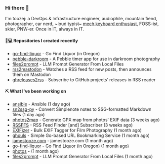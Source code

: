 ### Hi there 👋

I'm toozej: a DevOps & Infrastructure engineer, audiophile, mountain fiend, photographer, car nerd, ~loud typist~ [mech keyboard enthusiast](https://github.com/toozej/keebs), FOSS-ist, skier, PNW-er. Once in IT, always in IT.

#### 👨💻 Repositories I created recently

- [go-find-liquor](https://github.com/toozej/go-find-liquor) - Go Find Liquor (in Oregon)
- [pebble-darkroom](https://github.com/toozej/pebble-darkroom) - A Pebble timer app for use in darkroom photography
- [files2prompt](https://github.com/toozej/files2prompt) - LLM Prompt Generator From Local Files
- [rss2mastodon](https://github.com/toozej/rss2mastodon) - Watches a RSS feed for new posts, then announces them on Mastodon
- [ghreleases2rss](https://github.com/toozej/ghreleases2rss) - Subscribe to GitHub projects’ releases in RSS reader

#### ⛏️ What I've been working on

- [ansible](https://github.com/toozej/ansible) - Ansible (1 day ago)
- [sn2ssg-py](https://github.com/toozej/sn2ssg-py) - Convert Simplenote notes to SSG-formatted Markdown files (1 day ago)
- [photos2map](https://github.com/toozej/photos2map) - Generate GPX map from photos' EXIF data (3 weeks ago)
- [RSSFFS](https://github.com/toozej/RSSFFS) - RSS Feed Finder [and] Subscriber (3 weeks ago)
- [EXIFizer](https://github.com/toozej/EXIFizer) - Bulk EXIF Tagger for Film Photography (1 month ago)
- [ghouls](https://github.com/toozej/ghouls) - Simple Go-based URL Bookmarking Service (1 month ago)
- [jamestooze.com](https://github.com/toozej/jamestooze.com) - jamestooze.com (1 month ago)
- [go-find-liquor](https://github.com/toozej/go-find-liquor) - Go Find Liquor (in Oregon) (1 month ago)
- [photos](https://github.com/toozej/photos) -  (1 month ago)
- [files2prompt](https://github.com/toozej/files2prompt) - LLM Prompt Generator From Local Files (1 month ago)
